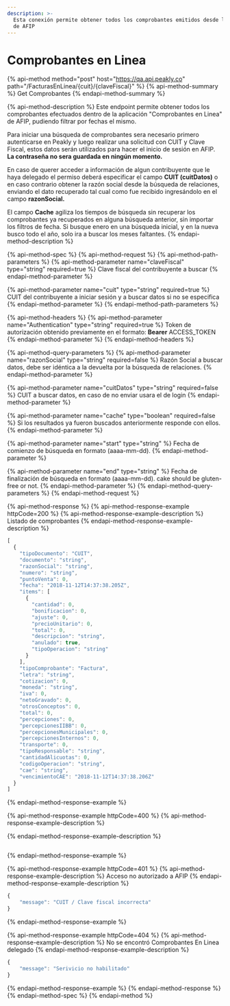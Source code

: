 ```yaml
---
description: >-
  Esta conexión permite obtener todos los comprobantes emitidos desde la página
  de AFIP
---
```


# Comprobantes en Linea

{% api-method method="post" host="https://qa.api.peakly.co" path="/FacturasEnLinea/{cuit}/{claveFiscal}" %}
{% api-method-summary %}
Get Comprobantes
{% endapi-method-summary %}

{% api-method-description %}
Este endpoint permite obtener todos los comprobantes efectuados dentro de la aplicación "Comprobantes en Linea" de AFIP, pudiendo filtrar por fechas el mismo.  
  
Para iniciar una búsqueda de comprobantes sera necesario primero autenticarse en Peakly y luego realizar una solicitud con CUIT y Clave Fiscal, estos datos serán utilizados para hacer el inicio de sesión en AFIP. **La contraseña no sera guardada en ningún momento.**  
  
En caso de querer acceder a información de algun contribuyente que le haya delegado el permiso deberá especificar el campo **CUIT \(cuitDatos\)** o en caso contrario obtener la razón social desde la búsqueda de relaciones, enviando el dato recuperado tal cual como fue recibido ingresándolo en el campo **razonSocial.**  
  
El campo **Cache** agiliza los tiempos de búsqueda sin recuperar los comprobantes ya recuperados en alguna búsqueda anterior, sin importar los filtros de fecha. Si busque enero en una búsqueda inicial, y en la nueva busco todo el año, solo ira a buscar los meses faltantes.
{% endapi-method-description %}

{% api-method-spec %}
{% api-method-request %}
{% api-method-path-parameters %}
{% api-method-parameter name="claveFiscal" type="string" required=true %}
Clave fiscal del contribuyente a buscar
{% endapi-method-parameter %}

{% api-method-parameter name="cuit" type="string" required=true %}
CUIT del contribuyente a iniciar sesión y a buscar datos si no se especifica
{% endapi-method-parameter %}
{% endapi-method-path-parameters %}

{% api-method-headers %}
{% api-method-parameter name="Authentication" type="string" required=true %}
Token de autorización obtenido previamente en el formato: **Bearer** ACCESS\_TOKEN
{% endapi-method-parameter %}
{% endapi-method-headers %}

{% api-method-query-parameters %}
{% api-method-parameter name="razonSocial" type="string" required=false %}
Razón Social a buscar datos, debe ser idéntica a la devuelta por la búsqueda de relaciones.
{% endapi-method-parameter %}

{% api-method-parameter name="cuitDatos" type="string" required=false %}
CUIT a buscar datos, en caso de no enviar usara el de login
{% endapi-method-parameter %}

{% api-method-parameter name="cache" type="boolean" required=false %}
Si los resultados ya fueron buscados anteriormente responde con ellos.
{% endapi-method-parameter %}

{% api-method-parameter name="start" type="string" %}
Fecha de comienzo de búsqueda en formato \(aaaa-mm-dd\). 
{% endapi-method-parameter %}

{% api-method-parameter name="end" type="string" %}
Fecha de finalización de búsqueda en formato \(aaaa-mm-dd\). cake should be gluten-free or not.
{% endapi-method-parameter %}
{% endapi-method-query-parameters %}
{% endapi-method-request %}

{% api-method-response %}
{% api-method-response-example httpCode=200 %}
{% api-method-response-example-description %}
Listado de comprobantes
{% endapi-method-response-example-description %}

```javascript
[
  {
    "tipoDocumento": "CUIT",
    "documento": "string",
    "razonSocial": "string",
    "numero": "string",
    "puntoVenta": 0,
    "fecha": "2018-11-12T14:37:38.205Z",
    "items": [
      {
        "cantidad": 0,
        "bonificacion": 0,
        "ajuste": 0,
        "precioUnitario": 0,
        "total": 0,
        "descripcion": "string",
        "anulado": true,
        "tipoOperacion": "string"
      }
    ],
    "tipoComprobante": "Factura",
    "letra": "string",
    "cotizacion": 0,
    "moneda": "string",
    "iva": 0,
    "netoGravado": 0,
    "otrosConceptos": 0,
    "total": 0,
    "percepciones": 0,
    "percepcionesIIBB": 0,
    "percepcionesMunicipales": 0,
    "percepcionesInternos": 0,
    "transporte": 0,
    "tipoResponsable": "string",
    "cantidadAlicuotas": 0,
    "codigoOperacion": "string",
    "cae": "string",
    "vencimientoCAE": "2018-11-12T14:37:38.206Z"
  }
]
```
{% endapi-method-response-example %}

{% api-method-response-example httpCode=400 %}
{% api-method-response-example-description %}

{% endapi-method-response-example-description %}

```

```
{% endapi-method-response-example %}

{% api-method-response-example httpCode=401 %}
{% api-method-response-example-description %}
Acceso no autorizado a AFIP
{% endapi-method-response-example-description %}

```javascript
{
    "message": "CUIT / Clave fiscal incorrecta"
}
```
{% endapi-method-response-example %}

{% api-method-response-example httpCode=404 %}
{% api-method-response-example-description %}
No se encontró Comprobantes En Linea delegado
{% endapi-method-response-example-description %}

```javascript
{
    "message": "Serivicio no habilitado"
}
```
{% endapi-method-response-example %}
{% endapi-method-response %}
{% endapi-method-spec %}
{% endapi-method %}



